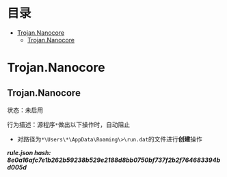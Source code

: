 



目录
==

* [Trojan.Nanocore](#trojannanocore)
	* [Trojan.Nanocore](#trojannanocore)

# Trojan.Nanocore

## Trojan.Nanocore
  
状态：未启用

行为描述：源程序`*`做出以下操作时，自动阻止
- 对路径为`*\Users\*\AppData\Roaming\>\run.dat`的文件进行**创建**操作
  
***rule.json hash: 8e0a16afc7e1b262b59238b529e2188d8bb0750bf737f2b2f764683394bd005d***